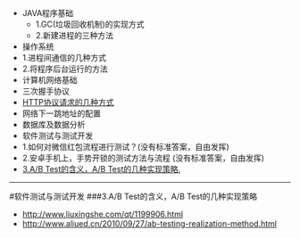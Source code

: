 * JAVA程序基础
  *  1.GC(垃圾回收机制)的实现方式
  *  2.新建进程的三种方法
* 操作系统
 * 1.进程间通信的几种方式
 * 2.将程序后台运行的方法
* 计算机网络基础
 * 三次握手协议
 * [HTTP协议请求的几种方式](http://blog.csdn.net/zhu_xun/article/details/16939691 ) 
 * 网络下一跳地址的配置
*  数据库及数据分析
* 软件测试与测试开发
 * 1.如何对微信红包流程进行测试？(没有标准答案，自由发挥)
 * 2.安卓手机上，手势开锁的测试方法与流程 (没有标准答案，自由发挥)
 * [3.A/B Test的含义，A/B Test的几种实现策略.](#软件测试与测试开发.3)
 
***
#软件测试与测试开发
###<span id="软件测试与测试开发.3"></span>3.A/B Test的含义，A/B Test的几种实现策略
 * http://www.liuxingshe.com/qt/1199906.html
 * http://www.aliued.cn/2010/09/27/ab-testing-realization-method.html

 
